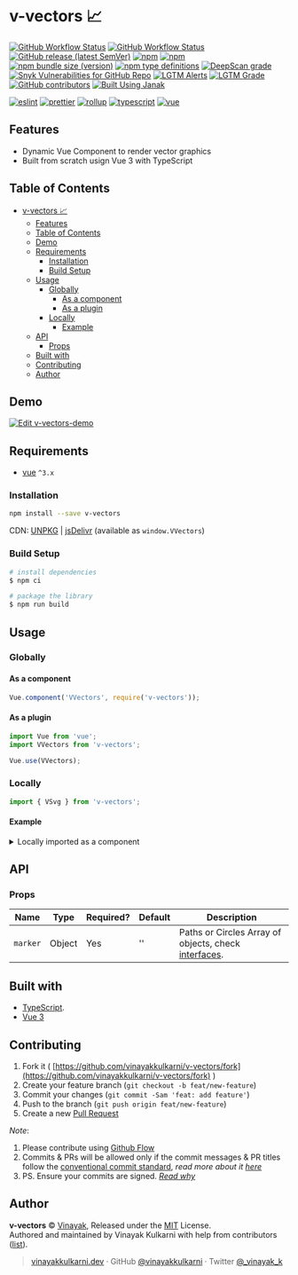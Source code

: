 # v-vectors  📈

[![GitHub Workflow Status](https://img.shields.io/github/workflow/status/vinayakkulkarni/v-vectors/ci?logo=github-actions)](https://github.com/vinayakkulkarni/v-vectors/actions/workflows/ci.yml)
[![GitHub Workflow Status](https://img.shields.io/github/workflow/status/vinayakkulkarni/v-vectors/Ship%20js%20trigger?label=⛴%20Ship.js%20trigger)](https://github.com/vinayakkulkarni/v-vectors/actions/workflows/shipjs-trigger.yml)
[![GitHub release (latest SemVer)](https://img.shields.io/github/v/release/vinayakkulkarni/v-vectors?sort=semver&logo=github)](https://github.com/vinayakkulkarni/v-vectors/releases)
[![npm](https://img.shields.io/npm/v/v-vectors?logo=npm)](https://www.npmjs.com/package/v-vectors)
[![npm](https://img.shields.io/npm/dm/v-vectors?logo=npm)](http://npm-stat.com/charts.html?package=v-vectors)
[![npm bundle size (version)](https://img.shields.io/bundlephobia/min/v-vectors/latest)](https://bundlephobia.com/package/v-vectors@latest)
[![npm type definitions](https://img.shields.io/npm/types/v-vectors)](https://github.com/vinayakkulkarni/v-vectors/blob/master/package.json)
[![DeepScan grade](https://deepscan.io/api/teams/9055/projects/18281/branches/445180/badge/grade.svg)](https://deepscan.io/dashboard#view=project&tid=9055&pid=18281&bid=445180)
[![Snyk Vulnerabilities for GitHub Repo](https://img.shields.io/snyk/vulnerabilities/github/vinayakkulkarni/v-vectors)](https://snyk.io/test/github/vinayakkulkarni/v-vectors)
[![LGTM Alerts](https://img.shields.io/lgtm/alerts/github/vinayakkulkarni/v-vectors?logo=lgtm)](https://lgtm.com/projects/g/vinayakkulkarni/v-vectors/alerts/)
[![LGTM Grade](https://img.shields.io/lgtm/grade/javascript/github/vinayakkulkarni/v-vectors?logo=lgtm)](https://lgtm.com/projects/g/vinayakkulkarni/v-vectors/context:javascript)
[![GitHub contributors](https://img.shields.io/github/contributors/vinayakkulkarni/v-vectors)](https://github.com/vinayakkulkarni/v-vectors/graphs/contributors)
[![Built Using Janak](https://img.shields.io/badge/built%20using-janak-brightgreen)](https://github.com/vinayakkulkarni/janak)

[![eslint](https://img.shields.io/npm/dependency-version/v-vectors/dev/eslint?logo=eslint)](https://eslint.org/)
[![prettier](https://img.shields.io/npm/dependency-version/v-vectors/dev/prettier?logo=prettier)](https://prettier.io/)
[![rollup](https://img.shields.io/npm/dependency-version/v-vectors/dev/rollup?logo=rollup.js)](https://rollupjs.org/guide/en/)
[![typescript](https://img.shields.io/npm/dependency-version/v-vectors/dev/typescript?logo=TypeScript)](https://www.typescriptlang.org/)
[![vue](https://img.shields.io/npm/dependency-version/v-vectors/dev/vue?logo=vue.js)](https://vuejs.org/)

## Features

* Dynamic Vue Component to render vector graphics
* Built from scratch usign Vue 3 with TypeScript


## Table of Contents

- [v-vectors  📈](#v-vectors--)
  - [Features](#features)
  - [Table of Contents](#table-of-contents)
  - [Demo](#demo)
  - [Requirements](#requirements)
    - [Installation](#installation)
    - [Build Setup](#build-setup)
  - [Usage](#usage)
    - [Globally](#globally)
      - [As a component](#as-a-component)
      - [As a plugin](#as-a-plugin)
    - [Locally](#locally)
      - [Example](#example)
  - [API](#api)
    - [Props](#props)
  - [Built with](#built-with)
  - [Contributing](#contributing)
  - [Author](#author)

## Demo

[![Edit v-vectors-demo](https://codesandbox.io/static/img/play-codesandbox.svg)](https://codesandbox.io/s/v-vectors-demo-bkd57?fontsize=14&hidenavigation=1&theme=dark)

## Requirements

* [vue](https://vuejs.org/) `^3.x`

### Installation

```sh
npm install --save v-vectors
```

CDN: [UNPKG](https://unpkg.com/v-vectors/dist/) | [jsDelivr](https://cdn.jsdelivr.net/npm/v-vectors/dist/) (available as `window.VVectors`)

### Build Setup

``` bash
# install dependencies
$ npm ci

# package the library
$ npm run build
```


## Usage

### Globally

#### As a component
```javascript
Vue.component('VVectors', require('v-vectors'));
```

#### As a plugin

```javascript
import Vue from 'vue';
import VVectors from 'v-vectors';

Vue.use(VVectors);
```

### Locally

```javascript
import { VSvg } from 'v-vectors';
```

#### Example
<details>
<summary>Locally imported as a component</summary>
<br />

```html
<v-svg :marker="marker" />
```

```javascript
import { VSvg } from 'v-vectors';

Vue.component('example-component', {
  components: {
    VSvg
  },
  data() {
    return {
      marker: {
        viewBox: "0 0 24 24",
        paths: [
          {
            d:
              "M9 20l-5.447-2.724A1 1 0 013 16.382V5.618a1 1 0 011.447-.894L9 7m0 13l6-3m-6 3V7m6 10l4.553 2.276A1 1 0 0021 18.382V7.618a1 1 0 00-.553-.894L15 4m0 13V4m0 0L9 7",
          },
        ],
      },
    };
  },
});
```

</details>


## API
### Props

| Name            | Type   | Required? | Default              | Description                                                 |
| --------------  | ------ | --------- | ---------            | ----------------------------------------------------------- |
| `marker`        | Object | Yes       | ''                   | Paths or Circles Array of objects, check [interfaces](./types/index.d.ts).  |


## Built with

- [TypeScript](https://www.typescriptlang.org/).
- [Vue 3](https://v3.vuejs.org)

## Contributing 

1. Fork it ( [https://github.com/vinayakkulkarni/v-vectors/fork](https://github.com/vinayakkulkarni/v-vectors/fork) )
2. Create your feature branch (`git checkout -b feat/new-feature`)
3. Commit your changes (`git commit -Sam 'feat: add feature'`)
4. Push to the branch (`git push origin feat/new-feature`)
5. Create a new [Pull Request](https://github.com/vinayakkulkarni/v-vectors/compare)

_Note_: 
1. Please contribute using [Github Flow](https://guides.github.com/introduction/flow/)
2. Commits & PRs will be allowed only if the commit messages & PR titles follow the [conventional commit standard](https://www.conventionalcommits.org/), _read more about it [here](https://github.com/conventional-changelog/commitlint/tree/master/%40commitlint/config-conventional#type-enum)_
3. PS. Ensure your commits are signed. _[Read why](https://withblue.ink/2020/05/17/how-and-why-to-sign-git-commits.html)_


## Author

**v-vectors** &copy; [Vinayak](https://vinayakkulkarni.dev), Released under the [MIT](./LICENSE) License.<br>
Authored and maintained by Vinayak Kulkarni with help from contributors ([list](https://github.com/vinayakkulkarni/v-vectors/contributors)).

> [vinayakkulkarni.dev](https://vinayakkulkarni.dev) · GitHub [@vinayakkulkarni](https://github.com/vinayakkulkarni) · Twitter [@\_vinayak_k](https://twitter.com/_vinayak_k)
